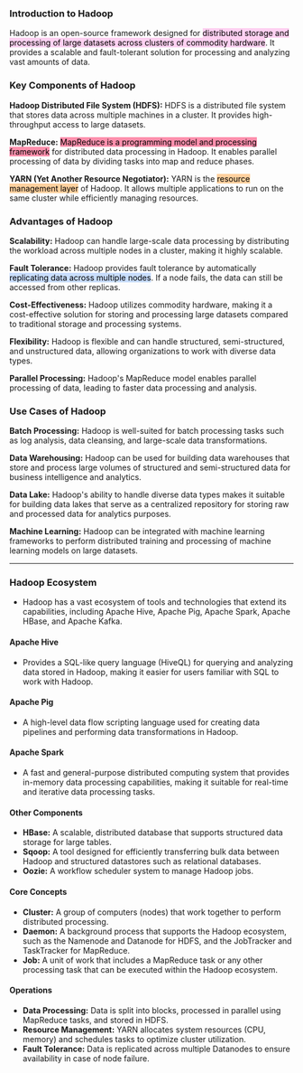 ### Introduction to Hadoop

Hadoop is an open-source framework designed for <mark style="background: #FFB8EBA6;">distributed storage and processing of large datasets across clusters of commodity hardware</mark>. It provides a scalable and fault-tolerant solution for processing and analyzing vast amounts of data.

### Key Components of Hadoop

**Hadoop Distributed File System (HDFS):** HDFS is a distributed file system that stores data across multiple machines in a cluster. It provides high-throughput access to large datasets.

**MapReduce:** <mark style="background: #FF5582A6;">MapReduce is a programming model and processing framework</mark> for distributed data processing in Hadoop. It enables parallel processing of data by dividing tasks into map and reduce phases.

**YARN (Yet Another Resource Negotiator):** YARN is the <mark style="background: #FFB86CA6;">resource management layer</mark> of Hadoop. It allows multiple applications to run on the same cluster while efficiently managing resources.

### Advantages of Hadoop

**Scalability:** Hadoop can handle large-scale data processing by distributing the workload across multiple nodes in a cluster, making it highly scalable.

**Fault Tolerance:** Hadoop provides fault tolerance by automatically <mark style="background: #ADCCFFA6;">replicating data across multiple nodes</mark>. If a node fails, the data can still be accessed from other replicas.

**Cost-Effectiveness:** Hadoop utilizes commodity hardware, making it a cost-effective solution for storing and processing large datasets compared to traditional storage and processing systems.

**Flexibility:** Hadoop is flexible and can handle structured, semi-structured, and unstructured data, allowing organizations to work with diverse data types.

**Parallel Processing:** Hadoop's MapReduce model enables parallel processing of data, leading to faster data processing and analysis.

### Use Cases of Hadoop

**Batch Processing:** Hadoop is well-suited for batch processing tasks such as log analysis, data cleansing, and large-scale data transformations.

**Data Warehousing:** Hadoop can be used for building data warehouses that store and process large volumes of structured and semi-structured data for business intelligence and analytics.

**Data Lake:** Hadoop's ability to handle diverse data types makes it suitable for building data lakes that serve as a centralized repository for storing raw and processed data for analytics purposes.

**Machine Learning:** Hadoop can be integrated with machine learning frameworks to perform distributed training and processing of machine learning models on large datasets.

---
### Hadoop Ecosystem

- Hadoop has a vast ecosystem of tools and technologies that extend its capabilities, including Apache Hive, Apache Pig, Apache Spark, Apache HBase, and Apache Kafka.

#### Apache Hive
- Provides a SQL-like query language (HiveQL) for querying and analyzing data stored in Hadoop, making it easier for users familiar with SQL to work with Hadoop.

#### Apache Pig
- A high-level data flow scripting language used for creating data pipelines and performing data transformations in Hadoop.

#### Apache Spark
- A fast and general-purpose distributed computing system that provides in-memory data processing capabilities, making it suitable for real-time and iterative data processing tasks.

#### Other Components
- **HBase:** A scalable, distributed database that supports structured data storage for large tables.
- **Sqoop:** A tool designed for efficiently transferring bulk data between Hadoop and structured datastores such as relational databases.
- **Oozie:** A workflow scheduler system to manage Hadoop jobs.

#### Core Concepts

- **Cluster:** A group of computers (nodes) that work together to perform distributed processing.
- **Daemon:** A background process that supports the Hadoop ecosystem, such as the Namenode and Datanode for HDFS, and the JobTracker and TaskTracker for MapReduce.
- **Job:** A unit of work that includes a MapReduce task or any other processing task that can be executed within the Hadoop ecosystem.

#### Operations

- **Data Processing:** Data is split into blocks, processed in parallel using MapReduce tasks, and stored in HDFS.
- **Resource Management:** YARN allocates system resources (CPU, memory) and schedules tasks to optimize cluster utilization.
- **Fault Tolerance:** Data is replicated across multiple Datanodes to ensure availability in case of node failure.
